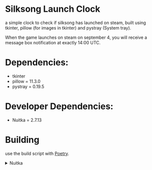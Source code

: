 # Silksong Launch Clock

a simple clock to check if silksong has launched on steam, built using tkinter, pillow (for images in tkinter) and pystray (System tray).

When the game launches on steam on september 4, you will receive a message box notification at exactly 14:00 UTC.

# Dependencies:
- tkinter
- pillow = 11.3.0
- pystray = 0.19.5

# Developer Dependencies:
- Nuitka = 2.7.13

# Building
use the build script with [Poetry](https://python-poetry.org/).

<details>
<summary>Nuitka</summary>

> `poetry run build-nuitka`

</details>
